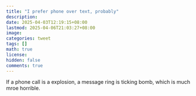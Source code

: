 ```yaml
---
title: "I prefer phone over text, probably"
description: 
date: 2025-04-03T12:19:15+08:00
lastmod: 2025-04-06T21:03:27+08:00
image: 
categories: tweet
tags: []
math: true
license: 
hidden: false
comments: true
---
```


If a phone call is a explosion, a message ring is ticking bomb, which is much mroe horrible.


